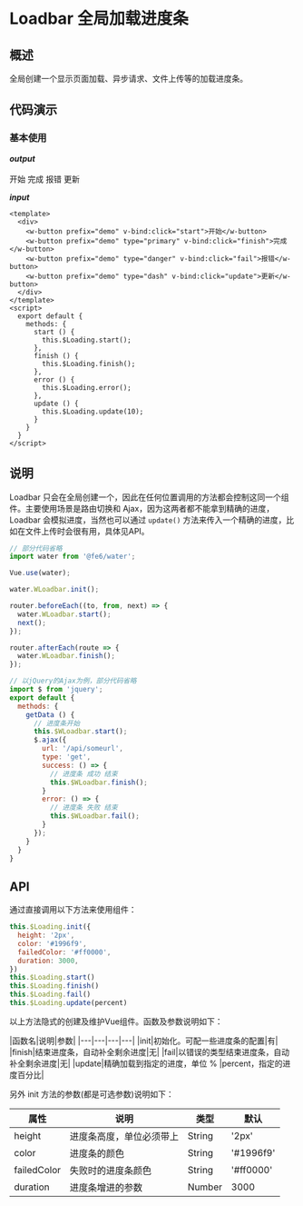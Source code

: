 # Loadbar 全局加载进度条

## 概述
全局创建一个显示页面加载、异步请求、文件上传等的加载进度条。

## 代码演示

### 基本使用

***output***
<br>
<br>
<w-button prefix="demo" v-bind:click="start">开始</w-button>
<w-button prefix="demo" type="primary" v-bind:click="finish">完成</w-button>
<w-button prefix="demo" type="danger" v-bind:click="fail">报错</w-button>
<w-button prefix="demo" type="dash" v-bind:click="update">更新</w-button>

***input***
``` vue
<template>
  <div>
    <w-button prefix="demo" v-bind:click="start">开始</w-button>
    <w-button prefix="demo" type="primary" v-bind:click="finish">完成</w-button>
    <w-button prefix="demo" type="danger" v-bind:click="fail">报错</w-button>
    <w-button prefix="demo" type="dash" v-bind:click="update">更新</w-button>
  </div>
</template>
<script>
  export default {
    methods: {
      start () {
        this.$Loading.start();
      },
      finish () {
        this.$Loading.finish();
      },
      error () {
        this.$Loading.error();
      },
      update () {
        this.$Loading.update(10);
      }
    }
  }
</script>
```

## 说明
Loadbar 只会在全局创建一个，因此在任何位置调用的方法都会控制这同一个组件。主要使用场景是路由切换和 Ajax，因为这两者都不能拿到精确的进度，Loadbar 会模拟进度，当然也可以通过 `update()` 方法来传入一个精确的进度，比如在文件上传时会很有用，具体见API。

``` js
// 部分代码省略
import water from '@fe6/water';

Vue.use(water);

water.WLoadbar.init();

router.beforeEach((to, from, next) => {
  water.WLoadbar.start();
  next();
});

router.afterEach(route => {
  water.WLoadbar.finish();
});
```

``` js
// 以jQuery的Ajax为例，部分代码省略
import $ from 'jquery';
export default {
  methods: {
    getData () {
      // 进度条开始
      this.$WLoadbar.start();
      $.ajax({
        url: '/api/someurl',
        type: 'get',
        success: () => {
          // 进度条 成功 结束
          this.$WLoadbar.finish();
        }
        error: () => {
          // 进度条 失败 结束
          this.$WLoadbar.fail();
        }
      });
    }
  }
}
```

## API

通过直接调用以下方法来使用组件：

``` js
this.$Loading.init({
  height: '2px',
  color: '#1996f9',
  failedColor: '#ff0000',
  duration: 3000,
})
this.$Loading.start()
this.$Loading.finish()
this.$Loading.fail()
this.$Loading.update(percent)
```

以上方法隐式的创建及维护Vue组件。函数及参数说明如下：

|函数名|说明|参数|
|---|---|---|---|
|init|初始化。可配一些进度条的配置|有|
|finish|结束进度条，自动补全剩余进度|无|
|fail|以错误的类型结束进度条，自动补全剩余进度|无|
|update|精确加载到指定的进度，单位 % |percent，指定的进度百分比|

另外 init 方法的参数(都是可选参数)说明如下：

|属性|说明|类型|默认|
|---|---|---|---|
|height|进度条高度，单位必须带上|String|'2px'|
|color|进度条的颜色|String|'#1996f9'|
|failedColor|失败时的进度条颜色|String|'#ff0000'|
|duration|进度条增进的参数|Number|3000|

<script>
import WLoadbar from '../../water/loadbar/index';
import WButton from '../../water/button/Button';

export default {
  mounted() {
    WLoadbar.init();
  },
  methods: {
    start() {
      WLoadbar.start();
    },
    finish() {
      WLoadbar.finish();
    },
    fail() {
      WLoadbar.fail();
    },
    update () {
      WLoadbar.update(10);
    },
  },
  components: {
    WLoadbar,
    WButton,
  },
}
</script>
<style lang="scss">
@import '../../water/button/style/button.scss';
@import '../../water/loadbar/style/loadbar.scss';

.demo-button {
  margin: 0 8px 8px 0;
  vertical-align: middle;
}
</style>
